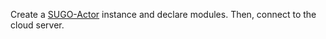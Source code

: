 Create a [SUGO-Actor](https://github.com/realglobe-Inc/sugo-actor) instance and declare modules. Then, connect to the cloud server.